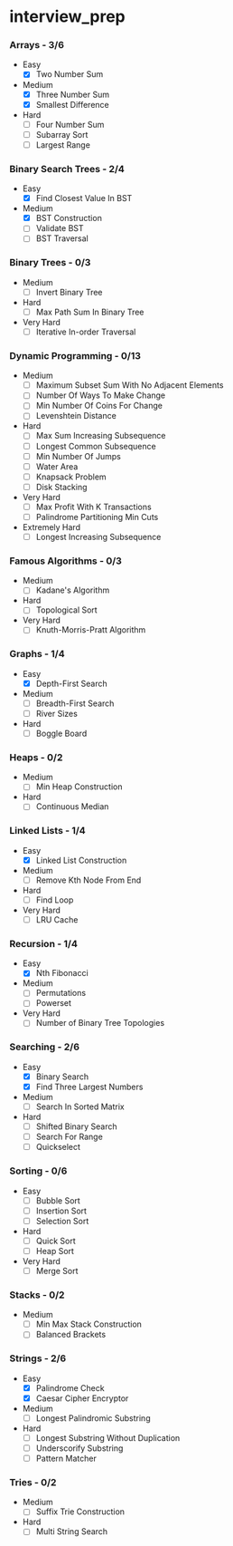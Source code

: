 # interview_prep

### Arrays - 3/6
- Easy
    - [x] Two Number Sum
- Medium
    - [x] Three Number Sum
    - [x] Smallest Difference
- Hard
    - [ ] Four Number Sum
    - [ ] Subarray Sort
    - [ ] Largest Range

### Binary Search Trees - 2/4
- Easy
    - [x] Find Closest Value In BST
- Medium
    - [x] BST Construction
    - [ ] Validate BST
    - [ ] BST Traversal

### Binary Trees - 0/3
- Medium
    - [ ] Invert Binary Tree
- Hard
    - [ ] Max Path Sum In Binary Tree
- Very Hard
    - [ ] Iterative In-order Traversal
    
### Dynamic Programming - 0/13
- Medium
    - [ ] Maximum Subset Sum With No Adjacent Elements
    - [ ] Number Of Ways To Make Change
    - [ ] Min Number Of Coins For Change
    - [ ] Levenshtein Distance
- Hard
    - [ ] Max Sum Increasing Subsequence
    - [ ] Longest Common Subsequence
    - [ ] Min Number Of Jumps
    - [ ] Water Area
    - [ ] Knapsack Problem
    - [ ] Disk Stacking
- Very Hard
    - [ ] Max Profit With K Transactions
    - [ ] Palindrome Partitioning Min Cuts
- Extremely Hard
    - [ ] Longest Increasing Subsequence

### Famous Algorithms - 0/3
- Medium
    - [ ] Kadane's Algorithm
- Hard
    - [ ] Topological Sort
- Very Hard
    - [ ] Knuth-Morris-Pratt Algorithm
    
### Graphs - 1/4
- Easy
    - [x] Depth-First Search
- Medium
    - [ ] Breadth-First Search
    - [ ] River Sizes
- Hard
    - [ ] Boggle Board
    
### Heaps - 0/2
- Medium
    - [ ] Min Heap Construction
- Hard
    - [ ] Continuous Median
    
### Linked Lists - 1/4
- Easy
    - [x] Linked List Construction
- Medium
    - [ ] Remove Kth Node From End
- Hard
    - [ ] Find Loop
- Very Hard
    - [ ] LRU Cache
    
### Recursion - 1/4
- Easy
    - [x] Nth Fibonacci
- Medium
    - [ ] Permutations
    - [ ] Powerset
- Very Hard
    - [ ] Number of Binary Tree Topologies
    
### Searching - 2/6
- Easy
    - [x] Binary Search
    - [x] Find Three Largest Numbers
- Medium
    - [ ] Search In Sorted Matrix
- Hard
    - [ ] Shifted Binary Search
    - [ ] Search For Range
    - [ ] Quickselect

### Sorting - 0/6
- Easy
    - [ ] Bubble Sort
    - [ ] Insertion Sort
    - [ ] Selection Sort
- Hard
    - [ ] Quick Sort
    - [ ] Heap Sort
- Very Hard
    - [ ] Merge Sort
    
### Stacks - 0/2
- Medium
    - [ ] Min Max Stack Construction
    - [ ] Balanced Brackets

### Strings - 2/6
- Easy
    - [x] Palindrome Check
    - [x] Caesar Cipher Encryptor
- Medium
    - [ ] Longest Palindromic Substring
- Hard
    - [ ] Longest Substring Without Duplication
    - [ ] Underscorify Substring
    - [ ] Pattern Matcher

### Tries - 0/2
- Medium
    - [ ] Suffix Trie Construction
- Hard
    - [ ] Multi String Search
